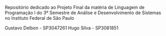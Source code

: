Repositório dedicado ao Projeto Final da matéria de Linguagem de Programação I do 3º Semestre de Análise e Desenvolvimento de Sistemas no Instituto Federal de São Paulo

Gustavo Delbon - SP3047261
Hugo Silva - SP3081851
